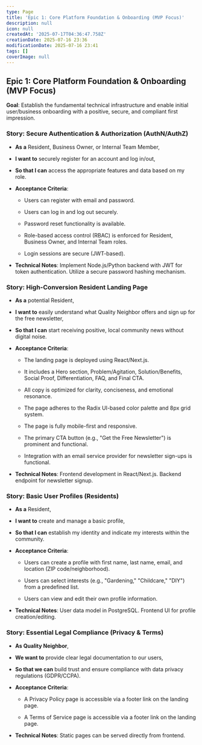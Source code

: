 ```yaml
---
type: Page
title: 'Epic 1: Core Platform Foundation & Onboarding (MVP Focus)'
description: null
icon: null
createdAt: '2025-07-17T04:36:47.758Z'
creationDate: 2025-07-16 23:36
modificationDate: 2025-07-16 23:41
tags: []
coverImage: null
---
```


## Epic 1: Core Platform Foundation & Onboarding (MVP Focus)

**Goal**: Establish the fundamental technical infrastructure and enable initial user/business onboarding with a positive, secure, and compliant first impression.

### Story: Secure Authentication & Authorization (AuthN/AuthZ)

- **As a** Resident, Business Owner, or Internal Team Member,

- **I want to** securely register for an account and log in/out,

- **So that I can** access the appropriate features and data based on my role.

- **Acceptance Criteria**:

    - Users can register with email and password.

    - Users can log in and log out securely.

    - Password reset functionality is available.

    - Role-based access control (RBAC) is enforced for Resident, Business Owner, and Internal Team roles.

    - Login sessions are secure (JWT-based).

- **Technical Notes**: Implement Node.js/Python backend with JWT for token authentication. Utilize a secure password hashing mechanism.

### Story: High-Conversion Resident Landing Page

- **As a** potential Resident,

- **I want to** easily understand what Quality Neighbor offers and sign up for the free newsletter,

- **So that I can** start receiving positive, local community news without digital noise.

- **Acceptance Criteria**:

    - The landing page is deployed using React/Next.js.

    - It includes a Hero section, Problem/Agitation, Solution/Benefits, Social Proof, Differentiation, FAQ, and Final CTA.

    - All copy is optimized for clarity, conciseness, and emotional resonance.

    - The page adheres to the Radix UI-based color palette and 8px grid system.

    - The page is fully mobile-first and responsive.

    - The primary CTA button (e.g., "Get the Free Newsletter") is prominent and functional.

    - Integration with an email service provider for newsletter sign-ups is functional.

- **Technical Notes**: Frontend development in React/Next.js. Backend endpoint for newsletter signup.

### Story: Basic User Profiles (Residents)

- **As a** Resident,

- **I want to** create and manage a basic profile,

- **So that I can** establish my identity and indicate my interests within the community.

- **Acceptance Criteria**:

    - Users can create a profile with first name, last name, email, and location (ZIP code/neighborhood).

    - Users can select interests (e.g., "Gardening," "Childcare," "DIY") from a predefined list.

    - Users can view and edit their own profile information.

- **Technical Notes**: User data model in PostgreSQL. Frontend UI for profile creation/editing.

### Story: Essential Legal Compliance (Privacy & Terms)

- **As Quality Neighbor**,

- **We want to** provide clear legal documentation to our users,

- **So that we can** build trust and ensure compliance with data privacy regulations (GDPR/CCPA).

- **Acceptance Criteria**:

    - A Privacy Policy page is accessible via a footer link on the landing page.

    - A Terms of Service page is accessible via a footer link on the landing page.

- **Technical Notes**: Static pages can be served directly from frontend.

